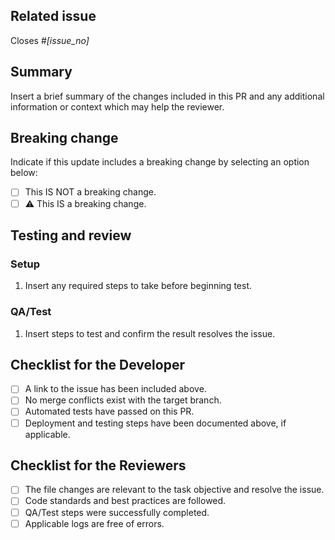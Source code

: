 <!---
Thank you for contributing to the Bixal Drupal USWDS theme.

Please keep in mind:
- You can erase any part of this template
  that doesn't apply to your pull request (including these instructions!).

- You can find more information about contributing in
  [contributing.md](https://github.com/Bixal/bixaluswds/blob/dev/CONTRIBUTING.md)
  or you can reach out to us directly at frontend@bixal.com.
 -->

<!---
Step 1 - Title this PR with the following format:
[#issue_no]: [Brief statement, in present tense, describing what this pull request solves, which will be used in the changelog]
eg: "#15: Add custom template for body field"
 -->

## Related issue

Closes #_[issue_no]_
<!--
Every pull request should resolve an open issue.
If no open issue exists, you can open one here:
https://github.com/Bixal/bixaluswds/issues/new/choose.
-->

## Summary

Insert a brief summary of the changes included in this PR and any additional information or context which may help the reviewer.

## Breaking change

Indicate if this update includes a breaking change by selecting an option below:
- [ ] This IS NOT a breaking change.
- [ ] :warning: This IS a breaking change.
<!--
Breaking changes include:
  - Changes or removal to existing templates
  - Changes or removal to existing preprocess functions
  - Changes or removal to existing install configuration
  - Changes or removal to existing theme yml files
If applicable, explain what actions are required for the user to remediate the break.
-->

## Testing and review

### Setup

1. Insert any required steps to take before beginning test.

### QA/Test

1. Insert steps to test and confirm the result resolves the issue.

## Checklist for the Developer

- [ ] A link to the issue has been included above.
- [ ] No merge conflicts exist with the target branch.
- [ ] Automated tests have passed on this PR.
- [ ] Deployment and testing steps have been documented above, if applicable.

## Checklist for the Reviewers

- [ ] The file changes are relevant to the task objective and resolve the issue.
- [ ] Code standards and best practices are followed.
- [ ] QA/Test steps were successfully completed.
- [ ] Applicable logs are free of errors.
